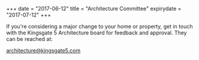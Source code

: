 +++
date = "2017-06-12"
title = "Architecture Committee"
expirydate = "2017-07-12"
+++

If you're considering a major change to your home or property, get in touch with the Kingsgate 5 Architecture board for feedback and approval. They can be reached at:

<architecture@kingsgate5.com>


